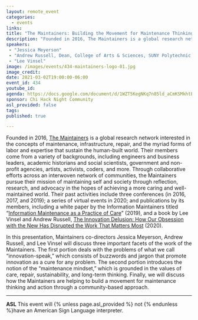 ```yaml
---
layout: remote_event
categories:
  - events
links: 
title: "The Maintainers: Building the Movement for Maintenance Thinking & Action"
description: "Founded in 2016, The Maintainers is a global research network interested in the concepts of maintenance, infrastructure, repair, and the myriad forms of labor and expertise that sustain the human-built world. In this presentation, Maintainers co-directors Jessica Meyerson, Andrew Russell, and Lee Vinsel will discuss three important facets of the work of the Maintainers."
speakers:
 - "Jessica Meyerson"
 - "Andrew Russell, Dean, College of Arts & Sciences, SUNY Polytechnic Institute"
 - "Lee Vinsel"
image: /images/events/434-maintainers-logo-01.jpg
image_credit:
date: 2021-03-02T19:00:00-06:00
event_id: 434
youtube_id: 
agenda: https://docs.google.com/document/d/1WZT5KegNKq7n85ld_aCmKSMkhtEXyaOXSwEQgxRK1Ds/edit?usp=sharing
sponsor: Chi Hack Night Community
asl_provided: false
tags: 
published: true

---
```


Founded in 2016, [The Maintainers](https://themaintainers.org/) is a global research network interested in the concepts of maintenance, infrastructure, repair, and the myriad forms of labor and expertise that sustain the human-built world. Their members come from a variety of backgrounds, including engineers and business leaders, academic historians and social scientists, government and non-profit agencies, artists, activists, coders, and more. Through collaborative efforts across an interwoven network of communities, the Maintainers pursue their mission of maintaining self and society through reflection, research, and advocacy in the hopes of achieving a more caring and well-maintained world. Their past activities include three conferences (in 2016, 2017, and 2019); a series of virtual events in 2020; and publications by its members, including a white paper by the Information Maintainers titled “[Information Maintenance as a Practice of Care](https://themaintainers.org/info-mc-work)” (2019), and a book by Lee Vinsel and Andrew Russell, [The Innovation Delusion: How Our Obsession with the New Has Disrupted the Work That Matters Most](https://themaintainers.org/book) (2020).

In this presentation, Maintainers co-directors Jessica Meyerson, Andrew Russell, and Lee Vinsel will discuss three important facets of the work of the Maintainers. The first portion deals with the problems of what we call “innovation-speak,” which consists of buzzwords and jargon that promote innovation as a cure for any problem. The second portion introduces the notion of the “maintenance mindset,” which is grounded in the values of care, repair, sustainability, and long-term thinking. Finally, we will discuss how the Maintainers are helping to build a movement for maintenance thinking and action through a community-based approach.

---

**ASL** This event will {% unless page.asl_provided %} not {% endunless %}have an American Sign Language interpreter.

